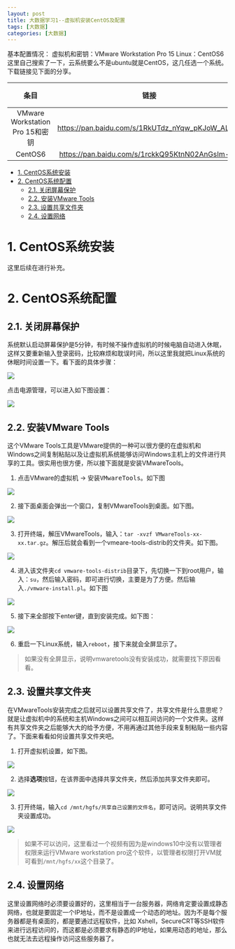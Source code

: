 ```yaml
---
layout: post
title: 大数据学习1--虚拟机安装CentOS及配置
tags: [大数据]
categories: [大数据]
---
```


基本配置情况：
虚拟机和密钥：VMware Workstation Pro 15
Linux：CentOS6
这里自己搜索了一下，云系统要么不是ubuntu就是CentOS，这几任选一个系统。下载链接见下面的分享。

条目|链接|提取码
|:-:|:-:|:-:|
VMware Workstation Pro 15和密钥|https://pan.baidu.com/s/1RkUTdz_nYqw_pKJoW_ALMw |l2am|
CentOS6|https://pan.baidu.com/s/1rckkQ95KtnN02AnGsIm-bw |noqo

<!-- TOC -->

- [1. CentOS系统安装](#1-centos%e7%b3%bb%e7%bb%9f%e5%ae%89%e8%a3%85)
- [2. CentOS系统配置](#2-centos%e7%b3%bb%e7%bb%9f%e9%85%8d%e7%bd%ae)
  - [2.1. 关闭屏幕保护](#21-%e5%85%b3%e9%97%ad%e5%b1%8f%e5%b9%95%e4%bf%9d%e6%8a%a4)
  - [2.2. 安装VMware Tools](#22-%e5%ae%89%e8%a3%85vmware-tools)
  - [2.3. 设置共享文件夹](#23-%e8%ae%be%e7%bd%ae%e5%85%b1%e4%ba%ab%e6%96%87%e4%bb%b6%e5%a4%b9)
  - [2.4. 设置网络](#24-%e8%ae%be%e7%bd%ae%e7%bd%91%e7%bb%9c)

<!-- /TOC -->

# 1. CentOS系统安装

这里后续在进行补充。

# 2. CentOS系统配置

## 2.1. 关闭屏幕保护

系统默认启动屏幕保护是5分钟，有时候不操作虚拟机的时候电脑自动进入休眠，这样又要重新输入登录密码，比较麻烦和耽误时间，所以这里我就把Linux系统的休眠时间设置一下。看下面的具体步骤：

![](https://raw.githubusercontent.com/ZoharAndroid/MarkdownImages/master/2019-12/%E5%85%B3%E9%97%AD%E5%B1%8F%E5%B9%95%E4%BF%9D%E6%8A%A4.png)

点击电源管理，可以进入如下图设置：

![](https://github.com/ZoharAndroid/MarkdownImages/blob/master/2019-12/Linux%E4%BC%91%E7%9C%A0%E8%AE%BE%E7%BD%AE.png?raw=true)

## 2.2. 安装VMware Tools

这个VMware Tools工具是VMware提供的一种可以很方便的在虚拟机和Windows之间复制粘贴以及让虚拟机系统能够访问Windows主机上的文件进行共享的工具。很实用也很方便，所以接下面就是安装VMwareTools。

1. 点击VMware的<kdb>虚拟机</kdb> -> <kbd>安装VMwareTools</kbd>。如下图

![](https://raw.githubusercontent.com/ZoharAndroid/MarkdownImages/master/2019-12/%E5%AE%89%E8%A3%85VMwareTools.png)

2. 接下面桌面会弹出一个窗口，复制VMwareTools到桌面。如下图。

![](https://raw.githubusercontent.com/ZoharAndroid/MarkdownImages/master/2019-12/VMwareTools%E5%A4%8D%E5%88%B6%E5%88%B0%E6%A1%8C%E9%9D%A2.png)

3. 打开终端，解压VMwareTools，输入：`tar -xvzf VMwareTools-xx-xx.tar.gz`。解压后就会看到一个vmeare-tools-distrib的文件夹。如下图。

![](https://raw.githubusercontent.com/ZoharAndroid/MarkdownImages/master/2019-12/VMwareTools%E8%A7%A3%E5%8E%8B%E5%90%8E.png)

4. 进入该文件夹`cd vmware-tools-distrib`目录下，先切换一下到root用户，输入：`su`，然后输入密码，即可进行切换，主要是为了方便。然后输入`./vmware-install.pl`。如下图

![](https://raw.githubusercontent.com/ZoharAndroid/MarkdownImages/master/2019-12/%E8%BF%90%E8%A1%8Cvmwaretools%20pl.png)

5. 接下来全部按下enter键，直到安装完成。如下图：

![](https://raw.githubusercontent.com/ZoharAndroid/MarkdownImages/master/2019-12/vmwaretools%E5%AE%89%E8%A3%85%E6%88%90%E5%8A%9F.png)

6. 重启一下Linux系统，输入`reboot`，接下来就会全屏显示了。

> 如果没有全屏显示，说明vmwaretools没有安装成功，就需要找下原因看看。

## 2.3. 设置共享文件夹

在VMwareTools安装完成之后就可以设置共享文件了，共享文件是什么意思呢？就是让虚拟机中的系统和主机Windows之间可以相互间访问的一个文件夹。这样有共享文件夹之后能够大大的给予方便，不用再通过其他手段来复制粘贴一些内容了。下面来看看如何设置共享文件夹吧。

1. 打开虚拟机设置，如下图。

![](https://raw.githubusercontent.com/ZoharAndroid/MarkdownImages/master/2019-12/%E5%85%B1%E4%BA%AB%E8%AE%BE%E7%BD%AE.png)

2. 选择**选项**按钮，在该界面中选择共享文件夹，然后添加共享文件夹即可。

![](https://raw.githubusercontent.com/ZoharAndroid/MarkdownImages/master/2019-12/%E6%B7%BB%E5%8A%A0%E5%85%B1%E4%BA%AB%E6%96%87%E4%BB%B6%E5%A4%B9.png)

3. 打开终端，输入`cd /mnt/hgfs/共享自己设置的文件名`，即可访问。说明共享文件夹设置成功。

![](https://raw.githubusercontent.com/ZoharAndroid/MarkdownImages/master/2019-12/%E8%BF%9B%E5%85%A5%E5%85%B1%E4%BA%AB%E6%96%87%E4%BB%B6%E5%A4%B9.png)

> 如果不可以访问，这里看过一个视频有因为是windows10中没有以管理者权限来运行VMware workstation pro这个软件，以管理者权限打开VM就可看到`/mnt/hgfs/xx`这个目录了。

## 2.4. 设置网络

这里设置网络时必须要设置好的，这里相当于一台服务器，网络肯定要设置成静态网络，也就是要固定一个IP地址，而不是设置成一个动态的地址。因为不是每个服务器都是有桌面的，都是要通过远程软件，比如 Xshell，SecureCRT等SSH软件来进行远程访问的，而这都是必须要求有静态的IP地址，如果用动态的地址，那么也就无法去远程操作访问这些服务器了。


